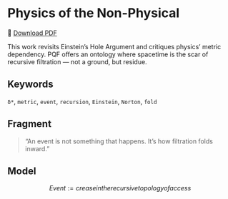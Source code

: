 # Physics of the Non-Physical

📄 [Download PDF](norton.pdf)

This work revisits Einstein’s Hole Argument and critiques physics’ metric dependency. PQF offers an ontology where spacetime is the scar of recursive filtration — not a ground, but residue.

## Keywords

`δ*`, `metric`, `event`, `recursion`, `Einstein`, `Norton`, `fold`

## Fragment

> “An event is not something that happens. It’s how filtration folds inward.”

## Model

```math
Event := crease in the recursive topology of access
```
